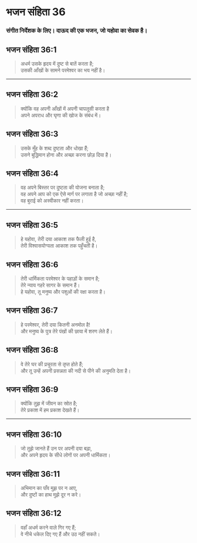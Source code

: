 # भजन संहिता 36

### संगीत निर्देशक के लिए। दाऊद की एक भजन, जो यहोवा का सेवक है।

## भजन संहिता 36:1

> अधर्म उसके हृदय में दुष्ट से बातें करता है;  
> उसकी आँखों के सामने परमेश्वर का भय नहीं है।

---

## भजन संहिता 36:2

> क्योंकि वह अपनी आँखों में अपनी चापलूसी करता है  
> अपने अपराध और घृणा की खोज के संबंध में।

## भजन संहिता 36:3

> उसके मुँह के शब्द दुष्टता और धोखा हैं;  
> उसने बुद्धिमान होना और अच्छा करना छोड़ दिया है।

## भजन संहिता 36:4

> वह अपने बिस्तर पर दुष्टता की योजना बनाता है;  
> वह अपने आप को एक ऐसे मार्ग पर लगाता है जो अच्छा नहीं है;  
> वह बुराई को अस्वीकार नहीं करता।

---

## भजन संहिता 36:5

> हे यहोवा, तेरी दया आकाश तक फैली हुई है,  
> तेरी विश्वासयोग्यता आकाश तक पहुँचती है।

## भजन संहिता 36:6

> तेरी धार्मिकता परमेश्वर के पहाड़ों के समान है;  
> तेरे न्याय गहरे सागर के समान हैं।  
> हे यहोवा, तू मनुष्य और पशुओं की रक्षा करता है।

## भजन संहिता 36:7

> हे परमेश्वर, तेरी दया कितनी अनमोल है!  
> और मनुष्य के पुत्र तेरे पंखों की छाया में शरण लेते हैं।

## भजन संहिता 36:8

> वे तेरे घर की प्रचुरता से तृप्त होते हैं;  
> और तू उन्हें अपनी प्रसन्नता की नदी से पीने की अनुमति देता है।

## भजन संहिता 36:9

> क्योंकि तुझ में जीवन का स्रोत है;  
> तेरे प्रकाश में हम प्रकाश देखते हैं।

---

## भजन संहिता 36:10

> जो तुझे जानते हैं उन पर अपनी दया बढ़ा,  
> और अपने हृदय के सीधे लोगों पर अपनी धार्मिकता।

## भजन संहिता 36:11

> अभिमान का पाँव मुझ पर न आए,  
> और दुष्टों का हाथ मुझे दूर न करे।

## भजन संहिता 36:12

> वहाँ अधर्म करने वाले गिर गए हैं;  
> वे नीचे धकेल दिए गए हैं और उठ नहीं सकते।
